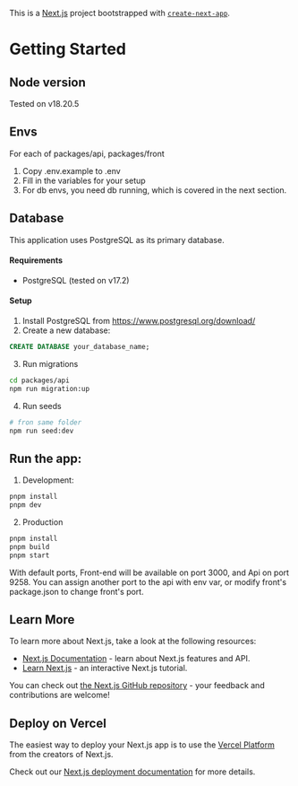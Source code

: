 This is a [Next.js](https://nextjs.org) project bootstrapped with [`create-next-app`](https://nextjs.org/docs/app/api-reference/cli/create-next-app).

# Getting Started

## Node version
Tested on v18.20.5

## Envs

For each of packages/api, packages/front
1. Copy .env.example to .env
2. Fill in the variables for your setup
3. For db envs, you need db running, which is covered in the next section.

## Database

This application uses PostgreSQL as its primary database.

#### Requirements
- PostgreSQL (tested on v17.2)

#### Setup
1. Install PostgreSQL from https://www.postgresql.org/download/
2. Create a new database:
   
```sql
CREATE DATABASE your_database_name;
```
3. Run migrations
```bash 
cd packages/api
npm run migration:up
```
4. Run seeds
```bash
# fron same folder
npm run seed:dev
```

## Run the app:

1. Development:
```bash
pnpm install
pnpm dev
```

2. Production
```bash
pnpm install
pnpm build
pnpm start
```

With default ports, Front-end will be available on port 3000, and Api on port 9258. You can assign another port to the api with env var, or modify front's package.json to change front's port.
## Learn More

To learn more about Next.js, take a look at the following resources:

- [Next.js Documentation](https://nextjs.org/docs) - learn about Next.js features and API.
- [Learn Next.js](https://nextjs.org/learn) - an interactive Next.js tutorial.

You can check out [the Next.js GitHub repository](https://github.com/vercel/next.js) - your feedback and contributions are welcome!

## Deploy on Vercel

The easiest way to deploy your Next.js app is to use the [Vercel Platform](https://vercel.com/new?utm_medium=default-template&filter=next.js&utm_source=create-next-app&utm_campaign=create-next-app-readme) from the creators of Next.js.

Check out our [Next.js deployment documentation](https://nextjs.org/docs/app/building-your-application/deploying) for more details.
